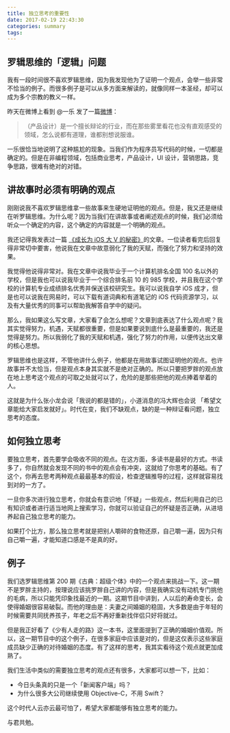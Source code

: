 ```yaml
---
title: 独立思考的重要性
date: 2017-02-19 22:43:30
categories: summary
tags:
---
```


## 罗辑思维的「逻辑」问题

我有一段时间很不喜欢罗辑思维，因为我发现他为了证明一个观点，会举一些非常不恰当的例子。而很多例子是可以从多方面来解读的，就像同样一本圣经，却可以成为多个宗教的教义一样。

昨天在微博上看到 @一乐 发了一篇[微博](http://m.weibo.cn/1819367693/4076303230983269)：

>（产品设计）是一个擅长辩论的行业，而在那些雾里看花也没有直观感受的领域，怎么说都有道理，谁都别想说服谁。

一乐很恰当地说明了这种尴尬的现象。当我们作为程序员写代码的时候，一切都是确定的。但是在非编程领域，包括商业思考，产品设计，UI 设计，营销思路，竞争思路，很难有绝对的对错。

## 讲故事时必须有明确的观点

刚刚说我不喜欢罗辑思维拿一些故事来生硬地证明他的观点。但是，我又还是继续在听罗辑思维。为什么呢？因为当我们在讲故事或者阐述观点的时候，我们必须给听众一个确定的内容，这个确定的内容就是一个明确的观点。

我还记得我发表过一篇 [《成长为 iOS 大 V 的秘密》](/2016/07/20/from-newbie-to-master/)的文章。一位读者看完后回复得非常切中要害，他说我在文章中故意弱化了我的天赋，而强化了努力和坚持的效果。

我觉得他说得非常对。我在文章中说我毕业于一个计算机排名全国 100 名以外的学校，但是我也可以说我毕业于一个综合排名前 10 的 985 学校，并且我在这个学校的计算机专业成绩排名优秀并保送该校研究生。我可以说我自学 iOS 成才，但是也可以说我在网易时，可以下载有道词典和有道笔记的 iOS 代码资源学习，以及有大量优秀的同事可以帮助我解答自学中的疑问。

那么，我如果这么写文章，大家看了会怎么想呢？文章到底表达了什么观点呢？我其实觉得努力，机遇，天赋都很重要，但是如果要说到底什么是最重要的，我还是觉得是努力。所以我弱化了我的天赋和机遇，强化了努力的作用，以便传达出文章的核心思想。

罗辑思维也是这样，不管他讲什么例子，他都是在用故事试图证明他的观点。也许故事并不太恰当，但是观点本身其实就不是绝对正确的。所以只要把罗胖的观点放在地上思考这个观点的可取之处就可以了，危险的是那些把他的观点捧着举着的人。

这就是为什么张小龙会说「我说的都是错的」，小道消息的冯大辉也会说 「希望文章能给大家启发就好」。时代在变，我们不缺观点，缺的是一种辩证看问题，独立思考的态度。

## 如何独立思考

要独立思考，首先要学会吸收不同的观点。在这方面，多读书是最好的方式。书读多了，你自然就会发现不同的书中的观点会有冲突，这就给了你思考的基础。有了这个，你再去思考两种观点最最基本的假设，检查逻辑推导的过程，这样就容易找到对的一方了。

一旦你多次进行独立思考，你就会有意识地「怀疑」一些观点，然后利用自己的已有知识或者进行适当地网上搜索学习，你就可以验证自己的怀疑是否正确，从进培养起自己独立思考的能力。

如果打个比方，那么独立思考就是把别人嚼碎的食物还原，自己嚼一遍，因为只有自己嚼一遍，才能知道口感是不是真的好。

## 例子

我们选罗辑思维第 200 期《古典：超级个体》中的一个观点来挑战一下。这一期不是罗胖主持的，按理说应该挑罗胖自己讲的内容，但是我确实没有动机专门挑他的毛病，所以只能凭印象找最近的一期。这期节目中讲到，人以后的寿命变长，会使得婚姻很容易破裂。而他的理由是：夫妻之间婚姻的稳固，大多数是由于年轻的时候需要共同抚养孩子，年老之后不再好重新找伴侣只好将就过。

但是我正好看了《少有人走的路》这一本书，这里面提到了正确的婚姻价值观。所以，这一期节目中的这个例子，在很多家庭中应该是对的，但是这仅表示这些家庭成员缺少正确的对待婚姻的态度。有了这样的思考，我其实看待这个观点就更加成熟了。

我们生活中类似的需要独立思考的观点还有很多，大家都可以想一下，比如：

 * 今日头条真的只是一个「新闻客户端」吗？
 * 为什么很多大公司继续使用 Objective-C，不用 Swift？

这个时代人云亦云最可怕了，希望大家都能够有独立思考的能力。

与君共勉。
